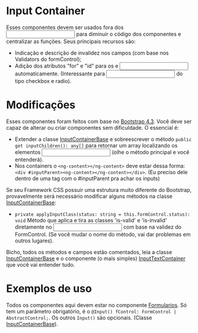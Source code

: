 # Input Container

Esses componentes devem ser usados fora dos <input> para diminuir o código dos componentes e centralizar as funções. Seus principais recursos são:

- Indicação e descrição de invalidez nos campos (com base nos Validators do formControl);
- Adição dos atributos "for" e "id" para os <label> e <input> automaticamente. (Interessante para <input> do tipo checkbox e radio).

# Modificações

Esses componentes foram feitos com base no [Bootstrap 4.3](https://getbootstrap.com/docs/4.3/components/forms/). Você deve ser capaz de alterar ou criar componentes sem dificuldade. O essencial é: 
- Extender a classe [InputContainerBase](https://github.com/jmarcossouza/angular-utils/blob/master/src/app/utils/inputs-containers/InputContainerBase.ts) e sobreescrever o método `public get inputChildren(): any[]` para retornar um array localizando os elementos <input> (olhe o método principal e você entenderá).
- Nos containers o `<ng-content></ng-content>` deve estar dessa forma: `<div #inputParent><ng-content></ng-content></div>`. (Eu preciso dele dentro de uma tag com o #inputParent pra achar os inputs)

Se seu Framework CSS possuir uma estrutura muito diferente do Bootstrap, provavelmente será necessário modificar alguns métodos na classe [InputContainerBase](https://github.com/jmarcossouza/angular-utils/blob/master/src/app/utils/inputs-containers/InputContainerBase.ts):
- `private applyInputClass(status: string = this.formControl.status): void` Método que aplica e tira as classes 'is-valid' e 'is-invalid' diretamente no <input> com base na validez do FormControl. (Se você mudar o nome do método, vai dar problemas em outros lugares).

Bicho, todos os métodos e campos estão comentados, leia a classe [InputContainerBase](https://github.com/jmarcossouza/angular-utils/blob/master/src/app/utils/inputs-containers/InputContainerBase.ts) e o componente (o mais simples) [InputTextContainer](https://github.com/jmarcossouza/angular-utils/tree/master/src/app/utils/inputs-containers/input-text-container) que você vai entender tudo.

# Exemplos de uso

Todos os componentes aqui devem estar no componente [Formularios](https://github.com/jmarcossouza/angular-utils/blob/master/src/app/pages/formularios/formularios.component.html). Só tem um parâmetro obrigatório, é o `@Input() fControl: FormControl | AbstractControl;`. Os outros `Input()` são opcionais. (Classe [InputContainerBase](https://github.com/jmarcossouza/angular-utils/blob/master/src/app/utils/inputs-containers/InputContainerBase.ts)).